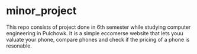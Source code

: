 # minor_project
This repo consists of project done in 6th semester while studying computer engineering in Pulchowk. It is a simple eccomerse website that lets youu valuate your phone, compare phones and check if the pricing of a phone is resonable.

